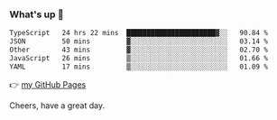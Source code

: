 ### What's up 👋

<!--START_SECTION:waka-->

```txt
TypeScript   24 hrs 22 mins  ██████████████████████▓░░   90.84 %
JSON         50 mins         ▓░░░░░░░░░░░░░░░░░░░░░░░░   03.14 %
Other        43 mins         ▓░░░░░░░░░░░░░░░░░░░░░░░░   02.70 %
JavaScript   26 mins         ▒░░░░░░░░░░░░░░░░░░░░░░░░   01.66 %
YAML         17 mins         ▒░░░░░░░░░░░░░░░░░░░░░░░░   01.09 %
```

<!--END_SECTION:waka-->

👉 [my GitHub Pages](https://ykzhukian.github.io)

Cheers, have a great day.

